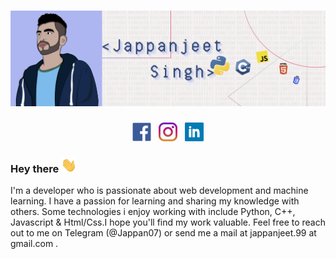 # ![jappan header](https://github.com/Jappan07/Jappan07/blob/master/assets/githubBanner.jpg)
<p align='center'>
<a href="https://www.facebook.com/jappan.jeet.9/"><img height="30" src="https://github.com/Jappan07/Jappan07/blob/master/assets/facebook.png"></a>&nbsp;&nbsp;
<a href="https://www.instagram.com"><img height="30" src="https://github.com/Jappan07/Jappan07/blob/master/assets/instagram.jpg"></a>&nbsp;&nbsp;
<a href="https://www.linkedin.com/in/jappanjeet-singh/"><img height="30" src="https://github.com/Jappan07/Jappan07/blob/master/assets/linkedin.png"></a>
</p>

### <p>Hey there <img src="https://github.com/Jappan07/Jappan07/blob/master/assets/wave_hand.gif" width="25px" ></p>

I'm a developer who is passionate about web development and machine learning. I have a passion for learning and sharing my knowledge with others.
Some technologies i enjoy working with include Python, C++, Javascript & Html/Css.I hope you'll find my work valuable.
Feel free to reach out to me on Telegram (@Jappan07) or send me a mail at jappanjeet.99 at gmail.com .


<!--
**Jappan07/Jappan07** is a ✨ _special_ ✨ repository because its `README.md` (this file) appears on your GitHub profile.

Here are some ideas to get you started:

- 🔭 I’m currently working on ...
- 🌱 I’m currently learning ...
- 👯 I’m looking to collaborate on ...
- 🤔 I’m looking for help with ...
- 💬 Ask me about ...
- 📫 How to reach me: ...
- 😄 Pronouns: ...
- ⚡ Fun fact: ...
-->
